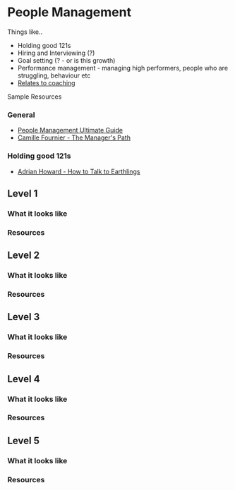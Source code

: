 # People Management

Things like..
- Holding good 121s
- Hiring and Interviewing (?)
- Goal setting (? - or is this growth)
- Performance management - managing high performers, people who are struggling, behaviour etc
- [Relates to coaching](Coaching.md)

Sample Resources

### General
- [People Management Ultimate Guide](https://www.makingbusinessmatter.co.uk/people-management-skills-ultimate/)
- [Camille Fournier - The Manager's Path](https://www.amazon.com/Managers-Path-Leaders-Navigating-Growth/dp/1491973897)

### Holding good 121s
- [Adrian Howard - How to Talk to Earthlings](https://www.youtube.com/watch?v=B1wgGzO6SIg)



## Level 1

### What it looks like

### Resources

## Level 2

### What it looks like

### Resources

## Level 3

### What it looks like

### Resources

## Level 4

### What it looks like

### Resources

## Level 5

### What it looks like

### Resources